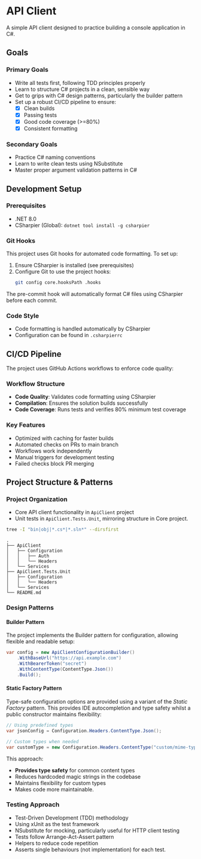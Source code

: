 # API Client

A simple API client designed to practice building a console application in C#.

## Goals

### Primary Goals
- Write all tests first, following TDD principles properly
- Learn to structure C# projects in a clean, sensible way
- Get to grips with C# design patterns, particularly the builder pattern
- Set up a robust CI/CD pipeline to ensure:
    - [x] Clean builds
    - [x] Passing tests
    - [x] Good code coverage (>=80%)
    - [x] Consistent formatting

### Secondary Goals
- Practice C# naming conventions
- Learn to write clean tests using NSubstitute
- Master proper argument validation patterns in C#

## Development Setup

### Prerequisites
- .NET 8.0
- CSharpier (Global): `dotnet tool install -g csharpier`

### Git Hooks
This project uses Git hooks for automated code formatting. To set up:

1. Ensure CSharpier is installed (see prerequisites)
2. Configure Git to use the project hooks:
   ```bash
   git config core.hooksPath .hooks
   ```

The pre-commit hook will automatically format C# files using CSharpier before each commit.

### Code Style
- Code formatting is handled automatically by CSharpier
- Configuration can be found in `.csharpierrc`

## CI/CD Pipeline
The project uses GitHub Actions workflows to enforce code quality:

### Workflow Structure
- **Code Quality**: Validates code formatting using CSharpier
- **Compilation**: Ensures the solution builds successfully
- **Code Coverage**: Runs tests and verifies 80% minimum test coverage

### Key Features
- Optimized with caching for faster builds
- Automated checks on PRs to main branch
- Workflows work independently
- Manual triggers for development testing
- Failed checks block PR merging

## Project Structure & Patterns

### Project Organization

- Core API client functionality in `ApiClient` project
- Unit tests in `ApiClient.Tests.Unit`, mirroring structure in Core project.

```bash
tree -I "bin|obj|*.cs*|*.sln*" --dirsfirst
```

```
.
├── ApiClient
│   ├── Configuration
│   │   ├── Auth
│   │   └── Headers
│   └── Services
├── ApiClient.Tests.Unit
│   ├── Configuration
│   │   └── Headers
│   └── Services
└── README.md
```

### Design Patterns

#### Builder Pattern
The project implements the Builder pattern for configuration, allowing flexible and readable setup:

```csharp
var config = new ApiClientConfigurationBuilder()
    .WithBaseUrl("https://api.example.com")
    .WithBearerToken("secret")
    .WithContentType(ContentType.Json())
    .Build();
```

#### Static Factory Pattern
Type-safe configuration options are provided using a variant of the *Static Factory* pattern.
This provides IDE autocompletion and type safety whilst a public constructor maintains flexibility:

```csharp
// Using predefined types
var jsonConfig = Configuration.Headers.ContentType.Json();

// Custom types when needed
var customType = new Configuration.Headers.ContentType("custom/mime-type");
```

This approach:
- **Provides type safety** for common content types
- Reduces hardcoded magic strings in the codebase
- Maintains flexibility for custom types
- Makes code more maintainable.

### Testing Approach
- Test-Driven Development (TDD) methodology
- Using xUnit as the test framework
- NSubstitute for mocking, particularly useful for HTTP client testing
- Tests follow Arrange-Act-Assert pattern
- Helpers to reduce code repetition
- Asserts single behaviours (not implementation) for each test.